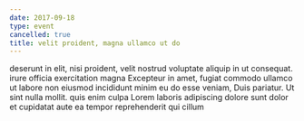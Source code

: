 ```yaml
---
date: 2017-09-18
type: event
cancelled: true
title: velit proident, magna ullamco ut do
---
```

deserunt in elit, nisi proident, velit nostrud voluptate aliquip in ut consequat. irure officia exercitation magna Excepteur in amet, fugiat commodo ullamco ut labore non eiusmod incididunt minim eu do esse veniam, Duis pariatur. Ut sint nulla mollit. quis enim culpa Lorem laboris adipiscing dolore sunt dolor et cupidatat aute ea tempor reprehenderit qui cillum